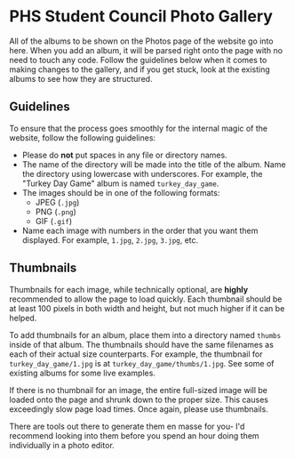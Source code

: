# PHS Student Council Photo Gallery

All of the albums to be shown on the Photos page of the website go into here.
When you add an album, it will be parsed right onto the page with no need to
touch any code. Follow the guidelines below when it comes to making changes to
the gallery, and if you get stuck, look at the existing albums to see how they
are structured.

## Guidelines

To ensure that the process goes smoothly for the internal magic of the website,
follow the following guidelines:

 * Please do **not** put spaces in any file or directory names.
 * The name of the directory will be made into the title of the album. Name the
   directory using lowercase with underscores. For example, the "Turkey Day
   Game" album is named ```turkey_day_game```.
 * The images should be in one of the following formats:
   * JPEG (```.jpg```)
   * PNG (```.png```)
   * GIF (```.gif```)
 * Name each image with numbers in the order that you want them displayed. For
   example, ```1.jpg```, ```2.jpg```, ```3.jpg```, etc.

## Thumbnails

Thumbnails for each image, while technically optional, are **highly**
recommended to allow the page to load quickly. Each thumbnail should be at
least 100 pixels in both width and height, but not much higher if it can be
helped.

To add thumbnails for an album, place them into a directory named ```thumbs```
inside of that album. The thumbnails should have the same filenames as each of
their actual size counterparts. For example, the thumbnail for
```turkey_day_game/1.jpg``` is at ```turkey_day_game/thumbs/1.jpg```. See some
of existing albums for some live examples.

If there is no thumbnail for an image, the entire full-sized image will be
loaded onto the page and shrunk down to the proper size. This causes
exceedingly slow page load times. Once again, please use thumbnails.

There are tools out there to generate them en masse for you- I'd recommend
looking into them before you spend an hour doing them individually in a photo
editor.

